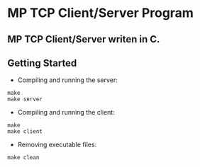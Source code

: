 # MP TCP Client/Server Program

## MP TCP Client/Server writen in C.

## Getting Started
* Compiling and running the server:
```
make
make server
```
* Compiling and running the client:
```
make
make client
```
* Removing executable files:
```
make clean
```